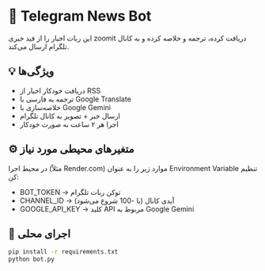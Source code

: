 # 🤖 Telegram News Bot

این ربات اخبار را از فید خبری zoomit دریافت کرده، ترجمه و خلاصه کرده و به کانال تلگرام ارسال می‌کند.

## 💡 ویژگی‌ها
- دریافت خودکار اخبار از RSS
- ترجمه به فارسی با Google Translate
- خلاصه‌سازی با Google Gemini
- ارسال خبر + تصویر به کانال تلگرام
- اجرا هر ۲ ساعت به صورت خودکار

## ⚙️ متغیرهای محیطی مورد نیاز
در محیط اجرا (مثلاً Render.com) موارد زیر را به عنوان Environment Variable تنظیم کن:

- BOT_TOKEN → توکن ربات تلگرام
- CHANNEL_ID → آیدی کانال (با -100 شروع می‌شود)
- GOOGLE_API_KEY → کلید API مربوط به Google Gemini

## 🧪 اجرای محلی

```bash
pip install -r requirements.txt
python bot.py
